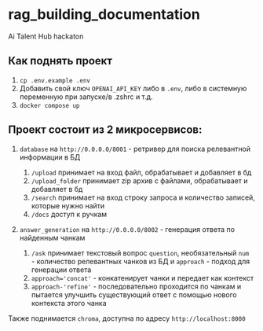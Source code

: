 # rag_building_documentation

Ai Talent Hub hackaton

## Как поднять проект

1. ``cp .env.example .env``
2. Добавить свой ключ `OPENAI_API_KEY` 	либо в `.env`, либо в системную переменную при запуске/в .zshrc и т.д.
3. ``docker compose up``

## Проект состоит из 2 микросервисов:

1. `database` на `http://0.0.0.0/8001` - ретривер для поиска релевантной информации в БД

   1. ``/upload`` принимает на вход файл, обрабатывает и добавляет в бд
   2. ``/upload_folder`` принимает zip архив с файлами, обрабатывает и добавляет в бд
   3. ``/search`` принимает на вход строку запроса и количество записей, которые нужно найти
   4. ``/docs`` доступ к ручкам
2. `answer_generation` на `http://0.0.0.0/8002` - генерация ответа по найденным чанкам

   1. `/ask` принимает текстовый вопрос `question`, необязательный `num `- количество релевантных чанков из БД и `approach` - подход для генерации ответа
   2. `approach='concat'` - конкатенирует чанки и передает как контекст
   3. `approach-'refine'` - последовательно проходится по чанкам и пытается улучшить существующий ответ с помощью нового контекста этого чанка

Также поднимается `chroma`, доступна по адресу ``http://localhost:8000``
